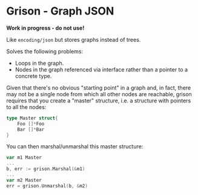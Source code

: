 # Grison - Graph JSON

**Work in progress - do not use!**

Like `encoding/json` but stores graphs instead of trees.

Solves the following problems:

* Loops in the graph.
* Nodes in the graph referenced via interface rather than a pointer
  to a concrete type.

Given that there's no obvious "starting point" in a graph and, in fact,
there may not be a single node from which all other nodes are reachable,
grison requires that you create a "master" structure, i.e. a structure
with pointers to all the nodes:

```go
type Master struct{
    Foo []*Foo
    Bar []*Bar
}
```

You can then marshal/unmarshal this master structure:

```go
var m1 Master
...
b, err := grison.Marshal(&m1)
...
var m2 Master
err = grison.Unmarshal(b, &m2)
```